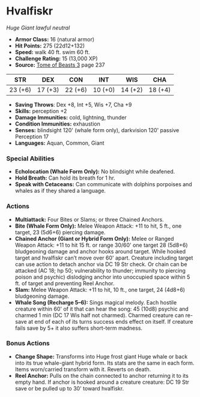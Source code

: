 # Hvalfiskr

*Huge* *Giant* *lawful neutral*

- **Armor Class:** 16 (natural armor)
- **Hit Points:** 275 (22d12+132)
- **Speed:** walk 40 ft. swim 60 ft.
- **Challenge Rating:** 15 (13,000 XP)
- **Source:** [Tome of Beasts 3](https://koboldpress.com/kpstore/product/tome-of-beasts-3-for-5th-edition/) page 237

| STR | DEX | CON | INT | WIS | CHA |
| --- | --- | --- | --- | --- | --- |
| 23 (+6) | 17 (+3) | 22 (+6) | 10 (+0) | 14 (+2) | 18 (+4) |

- **Saving Throws**: Dex +8, Int +5, Wis +7, Cha +9
- **Skills:** perception +2
- **Damage Immunities:** cold, lightning, thunder
- **Condition Immunities:** exhaustion
- **Senses:** blindsight 120' (whale form only), darkvision 120' passive Perception 17
- **Languages:** Aquan, Common, Giant

### Special Abilities

- **Echolocation (Whale Form Only):** No blindsight while deafened.
- **Hold Breath:** Can hold its breath for 1 hr.
- **Speak with Cetaceans:** Can communicate with dolphins porpoises and whales as if they shared a language.

### Actions

- **Multiattack:** Four Bites or Slams; or three Chained Anchors.
- **Bite (Whale Form Only):** Melee Weapon Attack: +11 to hit, 5 ft., one target, 23 (5d6+6) piercing damage.
- **Chained Anchor (Giant or Hybrid Form Only):** Melee or Ranged Weapon Attack: +11 to hit 15 ft. or range 30/60' one target 28 (5d8+6) bludgeoning damage and anchor hooks around target. While hooked target and hvalfiskr can’t move over 60' apart. Creature including target can use action to detach anchor via DC 19 Str check. Or chain can be attacked (AC 18; hp 50; vulnerability to thunder; immunity to piercing poison and psychic) dislodging anchor into unoccupied space within 5 ft. of target and preventing Reel Anchor.
- **Slam:** Melee Weapon Attack: +11 to hit, 10 ft., one target, 24 (4d8+6) bludgeoning damage. 
- **Whale Song (Recharge 5–6):** Sings magical melody. Each hostile creature within 60' of it that can hear the song: 45 (10d8) psychic and charmed 1 min (DC 17 Wis half not charmed). Charmed creature can re-save at end of each of its turns success ends effect on itself. If creature fails save by 5+ it also suffers short-term madness.

### Bonus Actions

- **Change Shape:** Transforms into Huge frost giant Huge whale or back into its true whale-giant hybrid form. Its stats are the same in each form. Items worn/carried transform with it. Reverts on death.
- **Reel Anchor:** Pulls on the chain connected to anchor returning it to its empty hand. If anchor is hooked around a creature creature: DC 19 Str save or be pulled up to 30' toward hvalfiskr.


